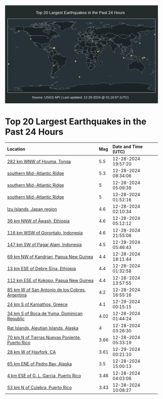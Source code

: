 ![Map](./map.png)

# Top 20 Largest Earthquakes in the Past 24 Hours

| Location | Mag | Date and Time (UTC) |
|:---|:---|:---|
| [282 km WNW of Houma, Tonga](https://earthquake.usgs.gov/earthquakes/eventpage/us6000pg6r) | 5.5 | 12-28-2024 19:57:20 |
| [southern Mid-Atlantic Ridge](https://earthquake.usgs.gov/earthquakes/eventpage/us6000pg43) | 5.3 | 12-28-2024 08:34:06 |
| [southern Mid-Atlantic Ridge](https://earthquake.usgs.gov/earthquakes/eventpage/us6000pg3f) | 5 | 12-28-2024 05:09:39 |
| [southern Mid-Atlantic Ridge](https://earthquake.usgs.gov/earthquakes/eventpage/us6000pg2q) | 5 | 12-28-2024 01:52:16 |
| [Izu Islands, Japan region](https://earthquake.usgs.gov/earthquakes/eventpage/us6000pg2u) | 4.6 | 12-28-2024 02:10:34 |
| [36 km NNW of Āwash, Ethiopia](https://earthquake.usgs.gov/earthquakes/eventpage/us6000pg3e) | 4.6 | 12-28-2024 05:12:12 |
| [116 km WSW of Gorontalo, Indonesia](https://earthquake.usgs.gov/earthquakes/eventpage/us6000pg76) | 4.6 | 12-28-2024 21:55:08 |
| [147 km SW of Pagar Alam, Indonesia](https://earthquake.usgs.gov/earthquakes/eventpage/us6000pg3q) | 4.5 | 12-28-2024 05:46:43 |
| [69 km NW of Kandrian, Papua New Guinea](https://earthquake.usgs.gov/earthquakes/eventpage/us6000pg6c) | 4.4 | 12-28-2024 18:11:44 |
| [13 km ESE of Debre Sīna, Ethiopia](https://earthquake.usgs.gov/earthquakes/eventpage/us6000pg2n) | 4.4 | 12-28-2024 01:32:58 |
| [112 km ESE of Kokopo, Papua New Guinea](https://earthquake.usgs.gov/earthquakes/eventpage/us6000pg5n) | 4.4 | 12-28-2024 13:57:55 |
| [85 km W of San Antonio de los Cobres, Argentina](https://earthquake.usgs.gov/earthquakes/eventpage/us6000pg60) | 4.2 | 12-28-2024 16:55:16 |
| [24 km S of Karpathos, Greece](https://earthquake.usgs.gov/earthquakes/eventpage/us6000pg7q) | 4.1 | 12-29-2024 00:15:15 |
| [34 km S of Boca de Yuma, Dominican Republic](https://earthquake.usgs.gov/earthquakes/eventpage/pr2024363000) | 4.02 | 12-28-2024 01:44:24 |
| [Rat Islands, Aleutian Islands, Alaska](https://earthquake.usgs.gov/earthquakes/eventpage/us6000pg31) | 4 | 12-28-2024 03:26:30 |
| [70 km N of Tierras Nuevas Poniente, Puerto Rico](https://earthquake.usgs.gov/earthquakes/eventpage/pr2024363002) | 3.66 | 12-28-2024 05:33:19 |
| [28 km W of Hayfork, CA](https://earthquake.usgs.gov/earthquakes/eventpage/nc75109096) | 3.61 | 12-29-2024 00:21:10 |
| [65 km ENE of Pedro Bay, Alaska](https://earthquake.usgs.gov/earthquakes/eventpage/ak024gol0iao) | 3.5 | 12-28-2024 15:00:13 |
| [4 km ESE of G. L. Garcia, Puerto Rico](https://earthquake.usgs.gov/earthquakes/eventpage/pr2024363001) | 3.46 | 12-28-2024 04:03:08 |
| [53 km N of Culebra, Puerto Rico](https://earthquake.usgs.gov/earthquakes/eventpage/pr71469593) | 3.43 | 12-28-2024 10:08:27 |
